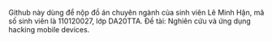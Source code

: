 Github này dùng để nộp đồ án chuyên ngành của sinh viên Lê Minh Hận, mã số sinh viên là 110120027, lớp DA20TTA.
Đề tài: Nghiên cứu và ứng dụng hacking mobile devices.
